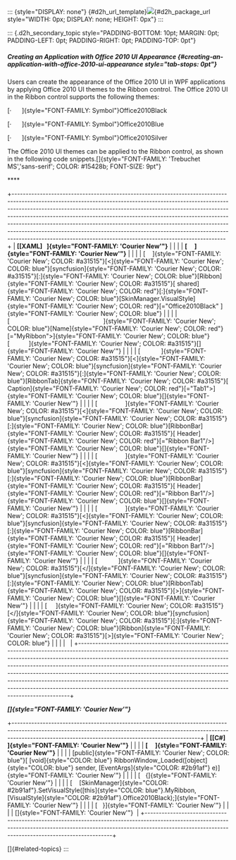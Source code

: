 ::: {style="DISPLAY: none"}
[](ms-xhelp:///?Id=d2h_url_template){#d2h_url_template}![](!package_url!){#d2h_package_url style="WIDTH: 0px; DISPLAY: none; HEIGHT: 0px"}
:::

::: {.d2h_secondary_topic style="PADDING-BOTTOM: 10pt; MARGIN: 0pt; PADDING-LEFT: 0pt; PADDING-RIGHT: 0pt; PADDING-TOP: 0pt"}
##### Creating an Application with Office 2010 UI Appearance {#creating-an-application-with-office-2010-ui-appearance style="tab-stops: 0pt"}

Users can create the appearance of the Office 2010 UI in WPF applications by applying Office 2010 UI themes to the Ribbon control. The Office 2010 UI in the Ribbon control supports the following themes:

[·      ]{style="FONT-FAMILY: Symbol"}Office2010Black

[·      ]{style="FONT-FAMILY: Symbol"}Office2010Blue

[·      ]{style="FONT-FAMILY: Symbol"}Office2010Silver

The Office 2010 UI themes can be applied to the Ribbon control, as shown in the following code snippets.[]{style="FONT-FAMILY: 'Trebuchet MS','sans-serif'; COLOR: #15428b; FONT-SIZE: 9pt"}

**** 

+---------------------------------------------------------------------------------------------------------------------------------------------------------------------------------------------------------------------------------------------------------------------------------------------------------------------------------------------------------------------------------------------------------------------------------------------------------------------------------------------------------------------------------------------------------------+
| **[\[XAML\]   ]{style="FONT-FAMILY: 'Courier New'"}**                                                                                                                                                                                                                                                                                                                                                                                                                                                                                                         |
|                                                                                                                                                                                                                                                                                                                                                                                                                                                                                                                                                               |
| **[     ]{style="FONT-FAMILY: 'Courier New'"}**                                                                                                                                                                                                                                                                                                                                                                                                                                                                                                               |
|                                                                                                                                                                                                                                                                                                                                                                                                                                                                                                                                                               |
| [    ]{style="FONT-FAMILY: 'Courier New'; COLOR: #a31515"}[\<]{style="FONT-FAMILY: 'Courier New'; COLOR: blue"}[syncfusion]{style="FONT-FAMILY: 'Courier New'; COLOR: #a31515"}[:]{style="FONT-FAMILY: 'Courier New'; COLOR: blue"}[Ribbon]{style="FONT-FAMILY: 'Courier New'; COLOR: #a31515"}[ shared]{style="FONT-FAMILY: 'Courier New'; COLOR: red"}[:]{style="FONT-FAMILY: 'Courier New'; COLOR: blue"}[SkinManager.VisualStyle]{style="FONT-FAMILY: 'Courier New'; COLOR: red"}[=\"Office2010Black\" ]{style="FONT-FAMILY: 'Courier New'; COLOR: blue"} |
|                                                                                                                                                                                                                                                                                                                                                                                                                                                                                                                                                               |
| [                                                      ]{style="FONT-FAMILY: 'Courier New'; COLOR: blue"}[Name]{style="FONT-FAMILY: 'Courier New'; COLOR: red"}[=\"MyRibbon\"\>]{style="FONT-FAMILY: 'Courier New'; COLOR: blue"}[           ]{style="FONT-FAMILY: 'Courier New'; COLOR: #a31515"}[]{style="FONT-FAMILY: 'Courier New'"}                                                                                                                                                                                                                      |
|                                                                                                                                                                                                                                                                                                                                                                                                                                                                                                                                                               |
| [            ]{style="FONT-FAMILY: 'Courier New'; COLOR: #a31515"}[\<]{style="FONT-FAMILY: 'Courier New'; COLOR: blue"}[syncfusion]{style="FONT-FAMILY: 'Courier New'; COLOR: #a31515"}[:]{style="FONT-FAMILY: 'Courier New'; COLOR: blue"}[RibbonTab]{style="FONT-FAMILY: 'Courier New'; COLOR: #a31515"}[ Caption]{style="FONT-FAMILY: 'Courier New'; COLOR: red"}[=\"Tab1\"\>]{style="FONT-FAMILY: 'Courier New'; COLOR: blue"}[]{style="FONT-FAMILY: 'Courier New'"}                                                                                      |
|                                                                                                                                                                                                                                                                                                                                                                                                                                                                                                                                                               |
| [                ]{style="FONT-FAMILY: 'Courier New'; COLOR: #a31515"}[\<]{style="FONT-FAMILY: 'Courier New'; COLOR: blue"}[syncfusion]{style="FONT-FAMILY: 'Courier New'; COLOR: #a31515"}[:]{style="FONT-FAMILY: 'Courier New'; COLOR: blue"}[RibbonBar]{style="FONT-FAMILY: 'Courier New'; COLOR: #a31515"}[ Header]{style="FONT-FAMILY: 'Courier New'; COLOR: red"}[=\"Ribbon Bar1\"/\>]{style="FONT-FAMILY: 'Courier New'; COLOR: blue"}[]{style="FONT-FAMILY: 'Courier New'"}                                                                           |
|                                                                                                                                                                                                                                                                                                                                                                                                                                                                                                                                                               |
| [                ]{style="FONT-FAMILY: 'Courier New'; COLOR: #a31515"}[\<]{style="FONT-FAMILY: 'Courier New'; COLOR: blue"}[syncfusion]{style="FONT-FAMILY: 'Courier New'; COLOR: #a31515"}[:]{style="FONT-FAMILY: 'Courier New'; COLOR: blue"}[RibbonBar]{style="FONT-FAMILY: 'Courier New'; COLOR: #a31515"}[ Header]{style="FONT-FAMILY: 'Courier New'; COLOR: red"}[=\"Ribbon Bar1\"/\>]{style="FONT-FAMILY: 'Courier New'; COLOR: blue"}[]{style="FONT-FAMILY: 'Courier New'"}                                                                           |
|                                                                                                                                                                                                                                                                                                                                                                                                                                                                                                                                                               |
| [                ]{style="FONT-FAMILY: 'Courier New'; COLOR: #a31515"}[\<]{style="FONT-FAMILY: 'Courier New'; COLOR: blue"}[syncfusion]{style="FONT-FAMILY: 'Courier New'; COLOR: #a31515"}[:]{style="FONT-FAMILY: 'Courier New'; COLOR: blue"}[RibbonBar]{style="FONT-FAMILY: 'Courier New'; COLOR: #a31515"}[ Header]{style="FONT-FAMILY: 'Courier New'; COLOR: red"}[=\"Ribbon Bar1\"/\>]{style="FONT-FAMILY: 'Courier New'; COLOR: blue"}[]{style="FONT-FAMILY: 'Courier New'"}                                                                           |
|                                                                                                                                                                                                                                                                                                                                                                                                                                                                                                                                                               |
| [            ]{style="FONT-FAMILY: 'Courier New'; COLOR: #a31515"}[\</]{style="FONT-FAMILY: 'Courier New'; COLOR: blue"}[syncfusion]{style="FONT-FAMILY: 'Courier New'; COLOR: #a31515"}[:]{style="FONT-FAMILY: 'Courier New'; COLOR: blue"}[RibbonTab]{style="FONT-FAMILY: 'Courier New'; COLOR: #a31515"}[\>]{style="FONT-FAMILY: 'Courier New'; COLOR: blue"}[]{style="FONT-FAMILY: 'Courier New'"}                                                                                                                                                        |
|                                                                                                                                                                                                                                                                                                                                                                                                                                                                                                                                                               |
| [     ]{style="FONT-FAMILY: 'Courier New'; COLOR: #a31515"}[\</]{style="FONT-FAMILY: 'Courier New'; COLOR: blue"}[syncfusion]{style="FONT-FAMILY: 'Courier New'; COLOR: #a31515"}[:]{style="FONT-FAMILY: 'Courier New'; COLOR: blue"}[Ribbon]{style="FONT-FAMILY: 'Courier New'; COLOR: #a31515"}[\>]{style="FONT-FAMILY: 'Courier New'; COLOR: blue"}                                                                                                                                                                                                        |
|                                                                                                                                                                                                                                                                                                                                                                                                                                                                                                                                                               |
|                                                                                                                                                                                                                                                                                                                                                                                                                                                                                                                                                               |
+---------------------------------------------------------------------------------------------------------------------------------------------------------------------------------------------------------------------------------------------------------------------------------------------------------------------------------------------------------------------------------------------------------------------------------------------------------------------------------------------------------------------------------------------------------------+

***[]{style="FONT-FAMILY: 'Courier New'"}*** 

+------------------------------------------------------------------------------------------------------------------------------------------------------------------------------------------------------------------------------+
| **[\[C#\]   ]{style="FONT-FAMILY: 'Courier New'"}**                                                                                                                                                                          |
|                                                                                                                                                                                                                              |
| **[     ]{style="FONT-FAMILY: 'Courier New'"}**                                                                                                                                                                              |
|                                                                                                                                                                                                                              |
| [public]{style="FONT-FAMILY: 'Courier New'; COLOR: blue"}[ [void]{style="COLOR: blue"} RibbonWindow_Loaded([object]{style="COLOR: blue"} sender, [EventArgs]{style="COLOR: #2b91af"} e)]{style="FONT-FAMILY: 'Courier New'"} |
|                                                                                                                                                                                                                              |
| [   {]{style="FONT-FAMILY: 'Courier New'"}                                                                                                                                                                                   |
|                                                                                                                                                                                                                              |
| [    [SkinManager]{style="COLOR: #2b91af"}.SetVisualStyle([this]{style="COLOR: blue"}.MyRibbon, [VisualStyle]{style="COLOR: #2b91af"}.Office2010Black);]{style="FONT-FAMILY: 'Courier New'"}                                 |
|                                                                                                                                                                                                                              |
| [   }]{style="FONT-FAMILY: 'Courier New'"}                                                                                                                                                                                   |
|                                                                                                                                                                                                                              |
| []{style="FONT-FAMILY: 'Courier New'"}                                                                                                                                                                                       |
+------------------------------------------------------------------------------------------------------------------------------------------------------------------------------------------------------------------------------+

[]{#related-topics}
:::
